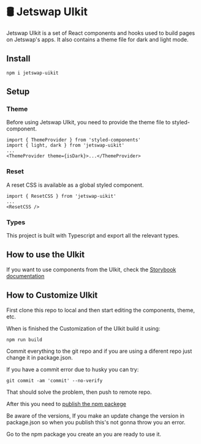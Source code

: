 # 🛢 Jetswap UIkit

<!-- [![Version](https://img.shields.io/npm/v/@jetswap-libs/uikit)](https://www.npmjs.com/package/@jetswap-libs/uikit) [![Size](https://img.shields.io/bundlephobia/min/@jetswap-libs/uikit)](https://www.npmjs.com/package/@jetswap-libs/uikit) -->

Jetswap UIkit is a set of React components and hooks used to build pages on Jetswap's apps. It also contains a theme file for dark and light mode.

## Install

`npm i jetswap-uikit`

## Setup

### Theme

Before using Jetswap UIkit, you need to provide the theme file to styled-component.

```
import { ThemeProvider } from 'styled-components'
import { light, dark } from 'jetswap-uikit'
...
<ThemeProvider theme={isDark}>...</ThemeProvider>
```

### Reset

A reset CSS is available as a global styled component.

```
import { ResetCSS } from 'jetswap-uikit'
...
<ResetCSS />
```

### Types

This project is built with Typescript and export all the relevant types.

## How to use the UIkit

If you want to use components from the UIkit, check the [Storybook documentation](https://jetswap.github.io/pancake-uikit/)

## How to Customize UIkit

First clone this repo to local and then start editing the components, theme, etc.

When is finished the Customization of the UIkit build it using:

`npm run build`

Commit everything to the git repo and if you are using a diferent repo just change it in package.json.

If you have a commit error due to husky you can try:

`git commit -am 'commit' --no-verify`

That should solve the problem, then push to remote repo.

After this you need to [publish the npm packege](https://zellwk.com/blog/publish-to-npm/)

Be aware of the versions, If you make an update change the version in package.json so when you publish this's not gonna throw you an error.

Go to the npm package you create an you are ready to use it.
